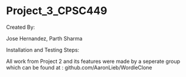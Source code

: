 # Project_3_CPSC449

Created By: 

Jose Hernandez,
Parth Sharma

Installation and Testing Steps: 

All work from Project 2 and its features were made by a seperate group which can be found at : github.com/AaronLieb/WordleClone
